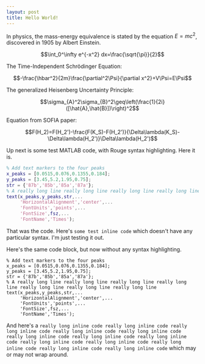 ```yaml
---
layout: post
title: Hello World!
---
```


In physics, the mass-energy equivalence is stated 
by the equation $E=mc^2$, discovered in 1905 by Albert Einstein.

$$\int_0^\infty e^{-x^2} dx=\frac{\sqrt{\pi}}{2}$$

The Time-Independent Schrödinger Equation:

$$-\frac{\hbar^2}{2m}\frac{\partial^2\Psi}{\partial x^2}+V\Psi=E\Psi$$

The generalized Heisenberg Uncertainty Principle:

$$\sigma_{A}^2\sigma_{B}^2\geq\left(\frac{1}{2i}([\hat{A},\hat{B}])\right)^2$$

Equation from SOFIA paper:

$$F(H_2)=F(H_2')-\frac{F(K_S)-F(H_2')}{\Delta\lambda(K_S)-\Delta\lambda(H_2')}\Delta\lambda(H_2')$$

Up next is some test MATLAB code, with Rouge syntax highlighting. Here it is.

``` matlab
% Add text markers to the four peaks
x_peaks = [0.0515,0.076,0.1355,0.184];
y_peaks = [3.45,5.2,1.95,0.75];
str = {'87b','85b','85a','87a'};
% A really long line really long line really long line really long line really long line really long line really long line
text(x_peaks,y_peaks,str,...
     'HorizontalAlignment','center',...
     'FontUnits','points',...
     'FontSize',fsz,...
     'FontName','Times');
```

That was the code. Here's `some test inline code` which doesn't have any particular syntax. I'm just testing it out.

Here's the same code block, but now without any syntax highlighting.

```
% Add text markers to the four peaks
x_peaks = [0.0515,0.076,0.1355,0.184];
y_peaks = [3.45,5.2,1.95,0.75];
str = {'87b','85b','85a','87a'};
% A really long line really long line really long line really long line really long line really long line really long line
text(x_peaks,y_peaks,str,...
     'HorizontalAlignment','center',...
     'FontUnits','points',...
     'FontSize',fsz,...
     'FontName','Times');
```

And here's a `really long inline code really long inline code really long inline code really long inline code really long inline code really long inline code really long inline code really long inline code really long inline code really long inline code really long inline code really long inline code really long inline code` which may or may not wrap around.
